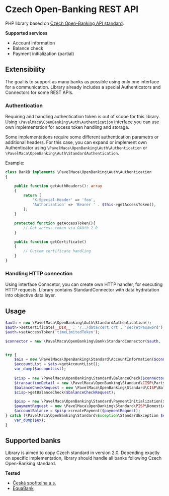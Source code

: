 # Czech Open-Banking REST API

PHP library based on [Czech Open-Banking API standard](https://czech-ba.cz/cesky-standard-pro-open-banking).

**Supported services**
* Account information
* Balance check
* Payment initialization (partial)

## Extensibility
The goal is to support as many banks as possible using only one interface for a communication.
Library already includes a special Authenticators and Connectors for some REST APIs.

### Authentication
Requiring and handling authentication token is out of scope for this library.  
Using `\PavelMaca\OpenBanking\Auth\Authentication` interface you can use own implementation for access token handling and storage.
  
Some implementations require some different authentication parametrs or additional headers.
For this case, you can expand or implement own Authenticator using `\PavelMaca\OpenBanking\Auth\Authentication` or `\PavelMaca\OpenBanking\Auth\StandardAuthentication`.

Example:
```php
class BankB implements \PavelMaca\OpenBanking\Auth\Authentication
{

    public function getAuthHeaders(): array
    {
        return [
            'X-Special-Header' => 'foo',
            'Authorization' => 'Bearer ' . $this->getAccessToken(),
        ];
    }

    protected function getAccessToken(){
        // Get access token via OAUth 2.0
    }

    public function getCertificate()
    {
        // Custom certificate handling
    }
}
```

### Handling HTTP connection
Using interface Conncetor, you can create own HTTP handler, for executing HTTP requests.
Library contains StandardConnector with data hydratation into objective data layer.


## Usage
```php
$auth = new \PavelMaca\OpenBanking\Auth\StandardAuthentication();
$auth->setCertificate(__DIR__ . '/../data/cert.crt', 'secretPassword');
$auth->setAccessToken('timeLimitedToken');

$connector = new \PavelMaca\OpenBanking\Bank\StandardConnector($auth, 'http://banka.cz/', 'v1'); 


try {
    $ais = new \PavelMaca\OpenBanking\Standard\AccountInformation($connector);
    $accountList = $ais->getAccountList();
    var_dump($accountList);
    
    $cisp = new \PavelMaca\OpenBanking\Standard\BalanceCheck($connector);
    $transactionDetail = new \PavelMaca\OpenBanking\Standard\CISP\Parts\TransactionDetail('CZK', 100);
    $balanceCheckRequest = new \PavelMaca\OpenBanking\Standard\CISP\BalanceCheckRequest('id', 'CZ010046464', $transactionDetail);
    $cisp->getBalanceCheck($balanceCheckRequest);

    $pisp = new \PavelMaca\OpenBanking\Standard\PaymentInitialization($connector);
    $paymentRequest = new \PavelMaca\OpenBanking\Standard\PISP\DomesticPaymentRequest('id', 100, 'CZK', 'CZ0123', 'CZ0456');
    $accountBalance = $pisp->createPayment($paymentRequest);
} catch (\PavelMaca\OpenBanking\Standard\Exception\StandardException $ex) {
    var_dump($ex);
}
```

## Supported banks
Library is aimed to copy Czech standard in version 2.0. Depending exactly on specific implementation, library should handle all banks following Czech Open-Banking standard.

**Tested**
* [Česká spořitelna a.s.](https://developers.erstegroup.com/docs/apis/bank.csas)
* [EquaBank](https://www.equabank.cz/pece-a-podpora/otevrene-bankovnictvi)
